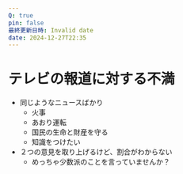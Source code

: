 ```yaml
---
Q: true
pin: false
最終更新日時: Invalid date
date: 2024-12-27T22:35
---
```

# テレビの報道に対する不満

- 同じようなニュースばかり
    - 火事
    - あおり運転
    - 国民の生命と財産を守る
    - 知識をつけたい
- ２つの意見を取り上げるけど、割合がわからない
    - めっちゃ少数派のことを言っていませんか？